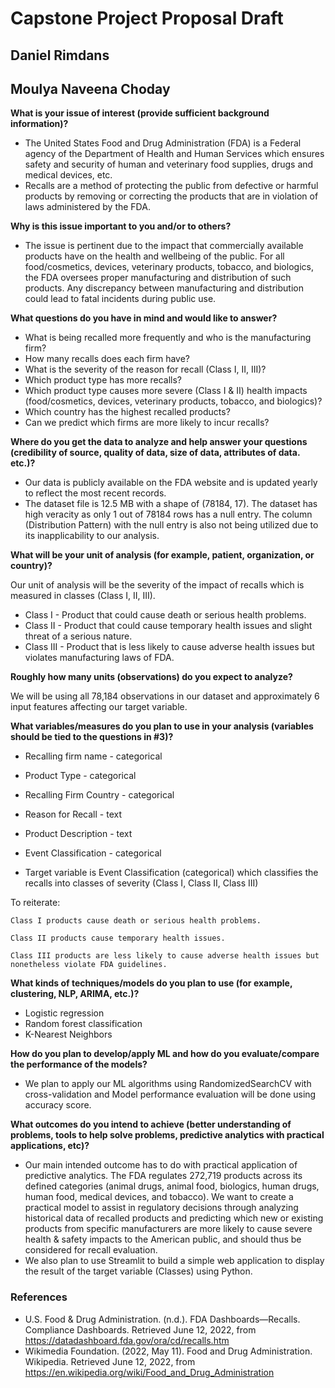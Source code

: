 # Capstone Project Proposal Draft 
## Daniel Rimdans
## Moulya Naveena Choday

**What is your issue of interest (provide sufficient background information)?**

- The United States Food and Drug Administration (FDA) is a Federal agency of the Department of Health and Human Services which ensures safety and security of human and veterinary food supplies, drugs and medical devices, etc. 
- Recalls are a method of protecting the public from defective or harmful products by removing or correcting the products that are in violation of laws administered by the FDA. 

**Why is this issue important to you and/or to others?**

- The issue is pertinent due to the impact that commercially available products have on the health and wellbeing of the public. For all food/cosmetics, devices, veterinary products, tobacco, and biologics, the FDA oversees proper manufacturing and distribution of such products. Any discrepancy between manufacturing and distribution could lead to fatal incidents during public use.

**What questions do you have in mind and would like to answer?**

- What is being recalled more frequently and who is the manufacturing firm?
- How many recalls does each firm have?
- What is the severity of the reason for recall (Class I, II, III)?
- Which product type has more recalls? 
- Which product type causes more severe (Class I & II) health impacts (food/cosmetics, devices, veterinary products, tobacco, and biologics)?
- Which country has the highest recalled products?
- Can we predict which firms are more likely to incur recalls?

**Where do you get the data to analyze and help answer your questions (credibility of source, quality of data, size of data, attributes of data. etc.)?**

- Our data is publicly available on the FDA website and is updated yearly to reflect the most recent records. 
- The dataset file is 12.5 MB with a shape of (78184, 17). The dataset has high veracity as only 1 out of 78184 rows has a null entry. 
The column (Distribution Pattern) with the null entry is also not being utilized due to its inapplicability to our analysis.

**What will be your unit of analysis (for example, patient, organization, or country)?**

Our unit of analysis will be the severity of the impact of recalls which is measured in classes (Class I, II, III).
- Class I - Product that could cause death or serious health problems.
- Class II - Product that could cause temporary health issues and slight threat of a serious nature. 
- Class III - Product that is less likely to cause adverse health issues but violates manufacturing laws of FDA. 

**Roughly how many units (observations) do you expect to analyze?**

We will be using all 78,184 observations in our dataset and approximately 6 input features affecting our target variable.

**What variables/measures do you plan to use in your analysis (variables should be tied to the questions in #3)?**

- Recalling firm name  	-	      categorical
- Product Type          -                categorical
- Recalling Firm Country     -           categorical
- Reason for Recall      -             text
- Product Description    -              text
- Event Classification   -             categorical

- Target variable is Event Classification (categorical) which classifies the recalls into classes of severity (Class I, Class II, Class III)

To reiterate:

	Class I products cause death or serious health problems.
	
	Class II products cause temporary health issues. 
	
	Class III products are less likely to cause adverse health issues but nonetheless violate FDA guidelines. 

**What kinds of techniques/models do you plan to use (for example, clustering, NLP, ARIMA, etc.)?**

- Logistic regression 
- Random forest classification 
- K-Nearest Neighbors 
	
**How do you plan to develop/apply ML and how do you evaluate/compare the performance of the models?**

- We plan to apply our ML algorithms using RandomizedSearchCV with cross-validation and Model performance evaluation will be done using accuracy score.

**What outcomes do you intend to achieve (better understanding of problems, tools to help solve problems, predictive analytics with practical applications, etc)?**

- Our main intended outcome has to do with practical application of predictive analytics. The FDA regulates 272,719 products across its defined categories (animal drugs, animal food, biologics, human drugs, human food, medical devices, and tobacco). 
We want to create a practical model to assist in regulatory decisions through analyzing historical data of recalled products and predicting which new or existing products from specific manufacturers are more likely to cause severe health & safety impacts to the American public, and should thus be considered for recall evaluation.
- We also plan to use Streamlit to build a simple web application to display the result of the target variable (Classes) using Python.

### References
- U.S. Food & Drug Administration. (n.d.). FDA Dashboards—Recalls. Compliance Dashboards. Retrieved June 12, 2022, from https://datadashboard.fda.gov/ora/cd/recalls.htm
- Wikimedia Foundation. (2022, May 11). Food and Drug Administration. Wikipedia. Retrieved June 12, 2022, from https://en.wikipedia.org/wiki/Food_and_Drug_Administration 
